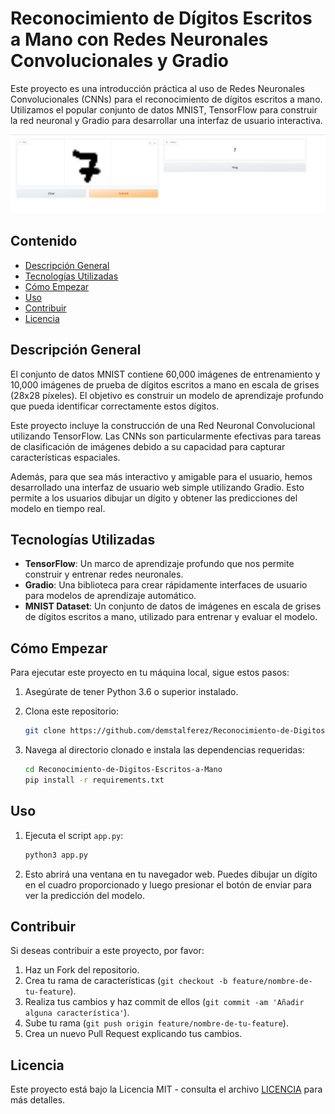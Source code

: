 # Reconocimiento de Dígitos Escritos a Mano con Redes Neuronales Convolucionales y Gradio

Este proyecto es una introducción práctica al uso de Redes Neuronales Convolucionales (CNNs) para el reconocimiento de dígitos escritos a mano. Utilizamos el popular conjunto de datos MNIST, TensorFlow para construir la red neuronal y Gradio para desarrollar una interfaz de usuario interactiva.

![Imagen de demostración](img/demo.png) 

## Contenido
- [Descripción General](#descripción-general)
- [Tecnologías Utilizadas](#tecnologías-utilizadas)
- [Cómo Empezar](#cómo-empezar)
- [Uso](#uso)
- [Contribuir](#contribuir)
- [Licencia](#licencia)

## Descripción General

El conjunto de datos MNIST contiene 60,000 imágenes de entrenamiento y 10,000 imágenes de prueba de dígitos escritos a mano en escala de grises (28x28 píxeles). El objetivo es construir un modelo de aprendizaje profundo que pueda identificar correctamente estos dígitos. 

Este proyecto incluye la construcción de una Red Neuronal Convolucional utilizando TensorFlow. Las CNNs son particularmente efectivas para tareas de clasificación de imágenes debido a su capacidad para capturar características espaciales.

Además, para que sea más interactivo y amigable para el usuario, hemos desarrollado una interfaz de usuario web simple utilizando Gradio. Esto permite a los usuarios dibujar un dígito y obtener las predicciones del modelo en tiempo real.

## Tecnologías Utilizadas

- **TensorFlow**: Un marco de aprendizaje profundo que nos permite construir y entrenar redes neuronales.
- **Gradio**: Una biblioteca para crear rápidamente interfaces de usuario para modelos de aprendizaje automático.
- **MNIST Dataset**: Un conjunto de datos de imágenes en escala de grises de dígitos escritos a mano, utilizado para entrenar y evaluar el modelo.

## Cómo Empezar

Para ejecutar este proyecto en tu máquina local, sigue estos pasos:

1. Asegúrate de tener Python 3.6 o superior instalado.
2. Clona este repositorio:

    ```sh
    git clone https://github.com/demstalferez/Reconocimiento-de-Digitos-Escritos-a-Mano.git
    ```

3. Navega al directorio clonado e instala las dependencias requeridas:

    ```sh
    cd Reconocimiento-de-Digitos-Escritos-a-Mano
    pip install -r requirements.txt
    ```

## Uso

1. Ejecuta el script `app.py`:

    ```sh
    python3 app.py
    ```

2. Esto abrirá una ventana en tu navegador web. Puedes dibujar un dígito en el cuadro proporcionado y luego presionar el botón de enviar para ver la predicción del modelo.

## Contribuir

Si deseas contribuir a este proyecto, por favor:

1. Haz un Fork del repositorio.
2. Crea tu rama de características (`git checkout -b feature/nombre-de-tu-feature`).
3. Realiza tus cambios y haz commit de ellos (`git commit -am 'Añadir alguna característica'`).
4. Sube tu rama (`git push origin feature/nombre-de-tu-feature`).
5. Crea un nuevo Pull Request explicando tus cambios.

## Licencia

Este proyecto está bajo la Licencia MIT - consulta el archivo [LICENCIA](LICENCIA) para más detalles.

